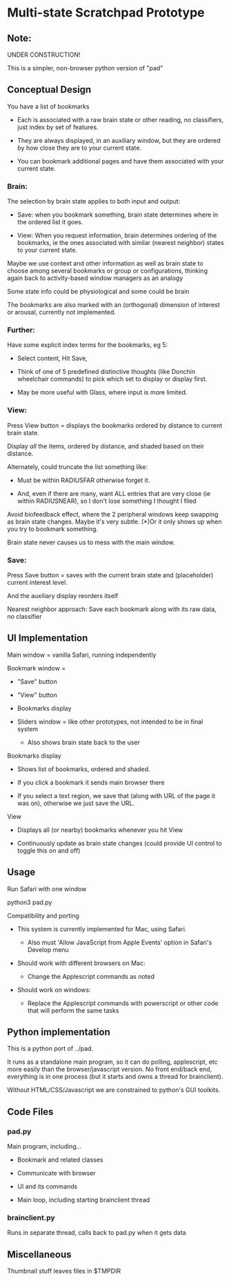 # Multi-state Scratchpad Prototype

## Note:

UNDER CONSTRUCTION!

This is a simpler, non-browser python version of "pad"

## Conceptual Design

You have a list of bookmarks

* Each is associated with a raw brain state or other reading,
no classifiers, just index by set of features.

* They are always displayed, in an auxiliary window, but they are ordered
by how close they are to your current state.

* You can bookmark additional pages and have them associated
with your current state.

### Brain:

The selection by brain state applies to both input and output:

* Save: when you bookmark something, brain state determines
where in the ordered list it goes.

* View: When you request information, brain determines
ordering of the bookmarks, ie the ones associated
with similar (nearest neighbor) states to your current
state.

Maybe we use context and other information as well as
brain state to choose among several bookmarks or group or
configurations, thinking again back to
activity-based window managers as an analogy

Some state info could be physiological and some could be brain

The bookmarks are also marked with an (orthogonal)
dimension of interest or arousal, currently not implemented.

### Further:
Have some explicit index terms for the bookmarks, eg 5:

* Select content, Hit Save,

* Think of one of 5 predefined distinctive thoughts
(like Donchin wheelchair commands) to pick which set to display
or display first.

* May be more useful with Glass, where input is more limited.

### View:

Press View button = displays the bookmarks ordered by distance
to current brain state. 

Display *all* the items, ordered by distance,
and shaded based on their distance.

Alternately, could truncate the list something like:

* Must be within RADIUSFAR otherwise forget it.

* And, even if there are many, want ALL entries that are
very close (ie within RADIUSNEAR), so I don't lose something I
thought I filed

Avoid biofeedback effect, where the 2 peripheral windows
keep swapping as brain state changes. Maybe it's very subtle.
(*)Or it only shows up when you try to bookmark something.

Brain state never causes us to mess with the main window.

### Save:

Press Save button = saves with
the current brain state and (placeholder) current interest level.

And the auxiliary display reorders itself

Nearest neighbor approach:
Save each bookmark along with its raw data, no classifier

## UI Implementation

Main window = vanilla Safari, running independently

Bookmark window =

* "Save" button

* "View" button

* Bookmarks display

* Sliders window = like other prototypes, not intended to be in final system

    * Also shows brain state back to the user

Bookmarks display

* Shows list of bookmarks, ordered and shaded.

* If you click a bookmark it sends main browser there

* If you select a text region, we save that (along
with URL of the page it was on), otherwise we just save the
URL.

View

* Displays all (or nearby) bookmarks whenever you hit View

* Continuously update as brain state changes (could provide UI control to toggle this on and off)

## Usage

Run Safari with one window

python3 pad.py

Compatibility and porting

* This system is currently implemented for Mac, using Safari.

    * Also must 'Allow JavaScript from Apple Events' option in
Safari's Develop menu

* Should work with different browsers on Mac: 

    * Change the Applescript commands as noted

* Should work on windows:

    * Replace the Applescript commands
with powerscript or other code that will
perform the same tasks

## Python implementation

This is a python port of ../pad.

It runs as a standalone main program,
so it can do polling, applescript, etc more easily than the browser/javascript version.
No front end/back end, everything is in one process (but it starts and owns a thread for brainclient).

Without HTML/CSS/Javascript we are constrained to python's GUI toolkits.

## Code Files

### pad.py

Main program, including...

* Bookmark and related classes

* Communicate with browser

* UI and its commands

* Main loop, including starting brainclient thread

### brainclient.py

Runs in separate thread, calls back to pad.py when it gets data

## Miscellaneous

Thumbnail stuff leaves files in $TMPDIR
